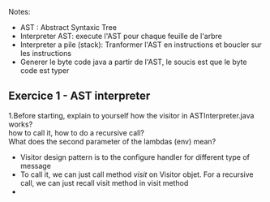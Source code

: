 Notes:

- AST : Abstract Syntaxic Tree 
- Interpreter AST: execute l'AST pour chaque feuille de l'arbre
- Interpreter a pile (stack): Tranformer l'AST en instructions et boucler sur les instructions
- Generer le byte code java a partir de l'AST, le soucis est que le byte code est typer




<h2>Exercice 1 - AST interpreter</h2>

1.Before starting, explain to yourself how the visitor in ASTInterpreter.java works?  
  how to call it, how to do a recursive call?   
  What does the second parameter of the lambdas (env) mean?   
  
- Visitor design pattern is to the configure handler for different type of message 
- To call it, we can just call method <i>visit</i> on Visitor objet. For a recursive call, we can just recall visit method in visit method  
- 
  
